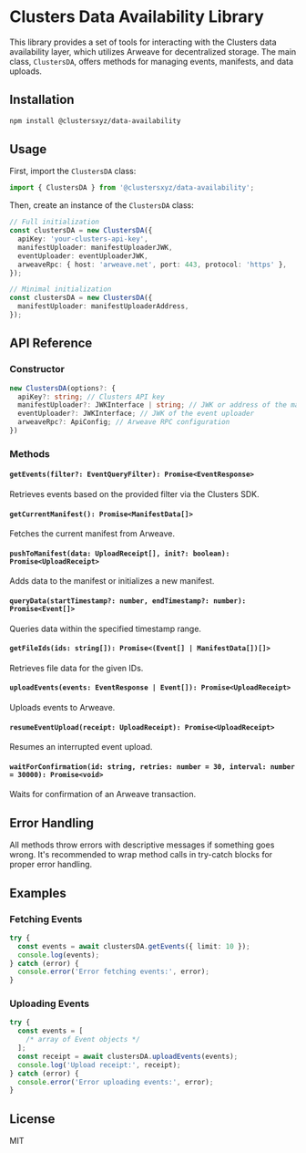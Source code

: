 # Clusters Data Availability Library

This library provides a set of tools for interacting with the Clusters data availability layer, which utilizes Arweave for decentralized storage. The main class, `ClustersDA`, offers methods for managing events, manifests, and data uploads.

## Installation

```bash
npm install @clustersxyz/data-availability
```

## Usage

First, import the `ClustersDA` class:

```typescript
import { ClustersDA } from '@clustersxyz/data-availability';
```

Then, create an instance of the `ClustersDA` class:

```typescript
// Full initialization
const clustersDA = new ClustersDA({
  apiKey: 'your-clusters-api-key',
  manifestUploader: manifestUploaderJWK,
  eventUploader: eventUploaderJWK,
  arweaveRpc: { host: 'arweave.net', port: 443, protocol: 'https' },
});

// Minimal initialization
const clustersDA = new ClustersDA({
  manifestUploader: manifestUploaderAddress,
});
```

## API Reference

### Constructor

```typescript
new ClustersDA(options?: {
  apiKey?: string; // Clusters API key
  manifestUploader?: JWKInterface | string; // JWK or address of the manifest uploader
  eventUploader?: JWKInterface; // JWK of the event uploader
  arweaveRpc?: ApiConfig; // Arweave RPC configuration
})
```

### Methods

#### `getEvents(filter?: EventQueryFilter): Promise<EventResponse>`

Retrieves events based on the provided filter via the Clusters SDK.

#### `getCurrentManifest(): Promise<ManifestData[]>`

Fetches the current manifest from Arweave.

#### `pushToManifest(data: UploadReceipt[], init?: boolean): Promise<UploadReceipt>`

Adds data to the manifest or initializes a new manifest.

#### `queryData(startTimestamp?: number, endTimestamp?: number): Promise<Event[]>`

Queries data within the specified timestamp range.

#### `getFileIds(ids: string[]): Promise<(Event[] | ManifestData[])[]>`

Retrieves file data for the given IDs.

#### `uploadEvents(events: EventResponse | Event[]): Promise<UploadReceipt>`

Uploads events to Arweave.

#### `resumeEventUpload(receipt: UploadReceipt): Promise<UploadReceipt>`

Resumes an interrupted event upload.

#### `waitForConfirmation(id: string, retries: number = 30, interval: number = 30000): Promise<void>`

Waits for confirmation of an Arweave transaction.

## Error Handling

All methods throw errors with descriptive messages if something goes wrong. It's recommended to wrap method calls in try-catch blocks for proper error handling.

## Examples

### Fetching Events

```typescript
try {
  const events = await clustersDA.getEvents({ limit: 10 });
  console.log(events);
} catch (error) {
  console.error('Error fetching events:', error);
}
```

### Uploading Events

```typescript
try {
  const events = [
    /* array of Event objects */
  ];
  const receipt = await clustersDA.uploadEvents(events);
  console.log('Upload receipt:', receipt);
} catch (error) {
  console.error('Error uploading events:', error);
}
```

## License

MIT
